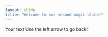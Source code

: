 ```yaml
---
layout: slide
title: "Welcome to our second magic slide!"
---
```

Your text
Use the left arrow to go back!
